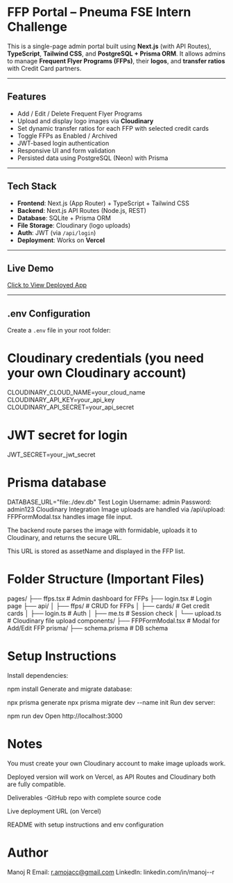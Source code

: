 # FFP Portal – Pneuma FSE Intern Challenge

This is a single-page admin portal built using **Next.js** (with API Routes), **TypeScript**, **Tailwind CSS**, and **PostgreSQL + Prisma ORM**. 
It allows admins to manage **Frequent Flyer Programs (FFPs)**, their **logos**, and **transfer ratios** with Credit Card partners.

---

## Features

- Add / Edit / Delete Frequent Flyer Programs
- Upload and display logo images via **Cloudinary**
- Set dynamic transfer ratios for each FFP with selected credit cards
- Toggle FFPs as Enabled / Archived
- JWT-based login authentication
- Responsive UI and form validation
- Persisted data using PostgreSQL (Neon) with Prisma

---

## Tech Stack

- **Frontend**: Next.js (App Router) + TypeScript + Tailwind CSS
- **Backend**: Next.js API Routes (Node.js, REST)
- **Database**: SQLite + Prisma ORM
- **File Storage**: Cloudinary (logo uploads)
- **Auth**: JWT (via `/api/login`)
- **Deployment**: Works on **Vercel**

---

##  Live Demo

[Click to View Deployed App]([https://your-vercel-url.vercel.app]https://ffp-portal-l4amogy0e-manojs-projects-4ea21a96.vercel.app)

---

## .env Configuration

Create a `.env` file in your root folder:

# Cloudinary credentials (you need your own Cloudinary account)
CLOUDINARY_CLOUD_NAME=your_cloud_name
CLOUDINARY_API_KEY=your_api_key
CLOUDINARY_API_SECRET=your_api_secret

# JWT secret for login
JWT_SECRET=your_jwt_secret

# Prisma database
DATABASE_URL="file:./dev.db"
Test Login
Username: admin
Password: admin123
Cloudinary Integration
Image uploads are handled via /api/upload:
FFPFormModal.tsx handles image file input.

The backend route parses the image with formidable, uploads it to Cloudinary, and returns the secure URL.

This URL is stored as assetName and displayed in the FFP list.

# Folder Structure (Important Files)
pages/
├── ffps.tsx                # Admin dashboard for FFPs
├── login.tsx               # Login page
├── api/
│   ├── ffps/               # CRUD for FFPs
│   ├── cards/              # Get credit cards
│   ├── login.ts            # Auth
│   ├── me.ts               # Session check
│   └── upload.ts           # Cloudinary file upload
components/
├── FFPFormModal.tsx        # Modal for Add/Edit FFP
prisma/
├── schema.prisma           # DB schema


# Setup Instructions
Install dependencies:


npm install
Generate and migrate database:


npx prisma generate
npx prisma migrate dev --name init
Run dev server:


npm run dev
Open http://localhost:3000

# Notes
You must create your own Cloudinary account to make image uploads work.

Deployed version will work on Vercel, as API Routes and Cloudinary both are fully compatible.

Deliverables
-GitHub repo with complete source code

Live deployment URL (on Vercel)

README with setup instructions and env configuration

# Author
Manoj R
Email: r.amojacc@gmail.com
LinkedIn: linkedin.com/in/manoj--r




